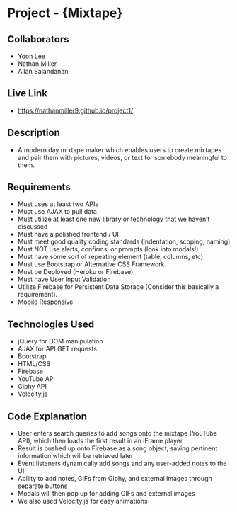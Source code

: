 # Project - {Mixtape}

## Collaborators
- Yoon Lee
- Nathan Miller
- Allan Salandanan 

## Live Link 
 - https://nathanmiller9.github.io/project1/

## Description
 - A modern day mixtape maker which enables users to create mixtapes and pair them with pictures, videos, or text for somebody meaningful to them. 

## Requirements
- Must uses at least two APIs
- Must use AJAX to pull data
- Must utilize at least one new library or technology that we haven’t discussed
- Must have a polished frontend / UI
- Must meet good quality coding standards (indentation, scoping, naming)
- Must NOT use alerts, confirms, or prompts (look into modals!)
- Must have some sort of repeating element (table, columns, etc)
- Must use Bootstrap or Alternative CSS Framework
- Must be Deployed (Heroku or Firebase)
- Must have User Input Validation
- Utilize Firebase for Persistent Data Storage (Consider this basically a requirement).
- Mobile Responsive

## Technologies Used
- jQuery for DOM manipulation
- AJAX for API GET requests
- Bootstrap
- HTML/CSS
- Firebase
- YouTube API
- Giphy API
- Velocity.js

## Code Explanation
- User enters search queries to add songs onto the mixtape (YouTube API), which then loads the first result in an iFrame player
- Result is pushed up onto Firebase as a song object, saving pertinent information which will be retrieved later
- Event listeners dynamically add songs and any user-added notes to the UI
- Ability to add notes, GIFs from Giphy, and external images through separate buttons
- Modals will then pop up for adding GIFs and external images
- We also used Velocity.js for easy animations
